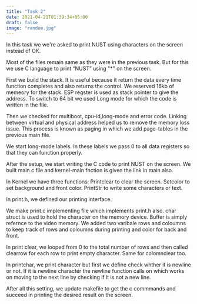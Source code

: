 ```yaml
---
title: "Task 2"
date: 2021-04-21T01:39:34+05:00
draft: false
image: "random.jpg"
---
```

In this task we we're asked to print NUST using characters on the screen instead of OK.

Most of the files remain same as they were in the previous task. But for this we use C language to print “NUST” using "*" on the screen.

First we build the stack. It is useful because it return the data every time function completes and also returns the control. We reserved 16kb of memeory for the stack. ESP regster is used as stack pointer to give the address. To switch to 64 bit we used Long mode for which the code is written in the file.

Then we checked for multiboot, cpu-id,long-mode and error code. Linking between virtual and physical address helped us to remove the memory loss issue. This process is known as paging in which we add page-tables in the previous main file.

We start long-mode labels. In these labels we pass 0 to all data registers so that they can function properly.

After the setup, we start writing the C code to print NUST on the screen. We built main.c file and kernel-main fnction is given the link in main also.

In Kernel we have three functions: Printclear to clear the screen. Setcolor to set background and front color. PrintStr to write some characters or text.

In print.h, we defined our printing interface.

We make print.c implementing file which implements print.h also. char struct is used to hold the character on the memory device. Buffer is simply refernce to the video memory. We added two varibale rows and coloumns to keep track of rows and coloumns during printing and color for back and front.

In print clear, we looped from 0 to the total number of rows and then called clearrow for each row to print empty character. Same for colomnclear too.

In printchar, we print character but first we define check whther it is newline or not. If it is newline character the newline function calls on which works on moving to the next line by checking if it is not a new line.

After all this setting, we update makefile to get the c commmands and succeed in printing the desired result on the screen.